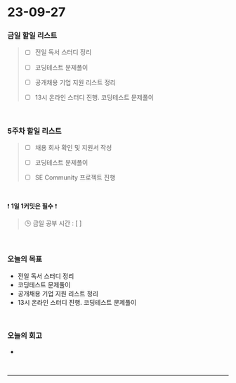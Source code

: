 # 23-09-27
### 금일 할일 리스트
> - [ ]  전일 독서 스터디 정리
>
> - [ ]  코딩테스트 문제풀이
>
> - [ ]  공개채용 기업 지원 리스트 정리
>
> - [ ]  13시 온라인 스터디 진행. 코딩테스트 문제풀이



<br/>

### 5주차 할일 리스트  
> - [ ]  채용 회사 확인 및 지원서 작성
>
> - [ ]  코딩테스트 문제풀이
>
> - [ ]  SE Community 프로젝트 진행

<br/>

❗ **1일 1커밋은 필수** ❗
> 🕒 금일 공부 시간 : [  ]
  
<br/>

### 오늘의 목표
- 전일 독서 스터디 정리
- 코딩테스트 문제풀이
- 공개채용 기업 지원 리스트 정리
- 13시 온라인 스터디 진행. 코딩테스트 문제풀이

<br>

### 오늘의 회고
-


<br/>

------------  
